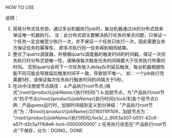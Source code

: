 HOW TO USE

说明：
1. 简易分布式任务锁，通过多台机器执行job时，每台机器通过zk的分布式锁来保证唯一机器执行。
注：此分布式锁主要解决执行任务的单点问题，只保证一个任务一定会被至少执行一次，并不保证一个任务只执行一次，因此需要业务方保证任务的幂等性，
    即多次执行同一任务得到相同结果。
2. 整合了quartz调度器，并根据quartz调度器的触发时间的时间戳，保证一次任务执行时分布式锁唯一性，请确保每次触发任务的间隔要大于任务执行所需的时间。
   否则quartz会将下一次任务放入delay队列延后触发，每台机器根据性能不同可能会导致延后触发时间不一致，导致锁不唯一。
   如：一个job执行完需要5秒，请保证每次任务执行触发时间的间隔大于5秒。
3. 在zk中注册锁节点路径：
   a.产品执行root节点,(格式"/${root}/${product}/${jobName}/${执行时间}")
   b.加锁节点，为"产品执行root节点"的子节点(/${root}/${product}/${jobName}/${执行时间}/lock/${各个锁节点})
   例：产品guess运行时，加锁时间级别定义到分钟级："产品执行root节点"为：/${root}/${product}/${jobName}/201601191109，加锁节点为：
   "/${root}/${product}/${jobName}/${执行时间}/lock/_c_9053a307-b551-42c6-a67f-d3c5a111b8e6-lock-0000000000"
   c.任务执行状态在"产品执行root节点"下保存，分为：DOING，DONE